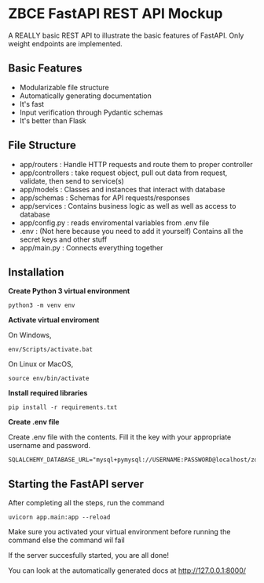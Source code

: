 # ZBCE FastAPI REST API Mockup

A REALLY basic REST API to illustrate the basic features of FastAPI. Only weight endpoints are implemented.

## Basic Features
- Modularizable file structure
- Automatically generating documentation
- It's fast
- Input verification through Pydantic schemas
- It's better than Flask

## File Structure 
- app/routers : Handle HTTP requests and route them to proper controller
- app/controllers : take request object, pull out data from request, validate, then send to service(s)
- app/models : Classes and instances that interact with database
- app/schemas : Schemas for API requests/responses
- app/services : Contains business logic as well as well as access to database
- app/config.py : reads enviromental variables from .env file
- .env : (Not here because you need to add it yourself) Contains all the secret keys and other stuff
- app/main.py : Connects everything together

## Installation

<b>Create Python 3 virtual environment</b>

```
python3 -m venv env
```

<b>Activate virtual enviroment</b>

On Windows,
```
env/Scripts/activate.bat
```

On Linux or MacOS,
```
source env/bin/activate
```

<b>Install required libraries</b>
```
pip install -r requirements.txt
```

<b>Create .env file</b>

Create .env file with the contents. Fill it the key with your appropriate username and password.
```
SQLALCHEMY_DATABASE_URL="mysql+pymysql://USERNAME:PASSWORD@localhost/zotbinsCE"
```

## Starting the FastAPI server

After completing all the steps, run the command
```
uvicorn app.main:app --reload
```
Make sure you activated your virtual environment before running the command else the command wil fail

If the server succesfully started, you are all done! 

You can look at the automatically generated docs at http://127.0.0.1:8000/